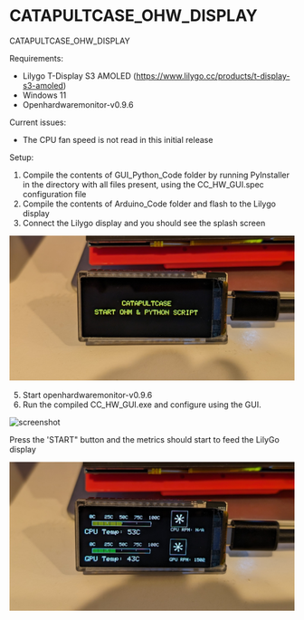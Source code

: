 # CATAPULTCASE_OHW_DISPLAY
CATAPULTCASE_OHW_DISPLAY


Requirements:
- Lilygo T-Display S3 AMOLED (https://www.lilygo.cc/products/t-display-s3-amoled)
- Windows 11
- Openhardwaremonitor-v0.9.6

Current issues:
- The CPU fan speed is not read in this initial release

Setup:
1. Compile the contents of GUI_Python_Code folder by running PyInstaller in the directory with all files present, using the CC_HW_GUI.spec configuration file
3. Compile the contents of Arduino_Code folder and flash to the Lilygo display 
4. Connect the Lilygo display and you should see the splash screen
   
![screenshot](splash.jpg)

5. Start openhardwaremonitor-v0.9.6
6. Run the compiled CC_HW_GUI.exe and configure using the GUI.

![screenshot](GUI.jpg)

Press the 'START" button and the metrics should start to feed the LilyGo display

![screenshot](running.jpg)

